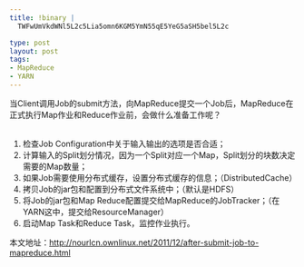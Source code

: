 ```yaml
--- 
title: !binary |
  TWFwUmVkdWNl5L2c5Lia5omn6KGM5YmN55qE5YeG5aSH5bel5L2c

type: post
layout: post
tags: 
- MapReduce
- YARN
---
```

当Client调用Job的submit方法，向MapReduce提交一个Job后，MapReduce在正式执行Map作业和Reduce作业前，会做什么准备工作呢？<br /><br /><ol><li>检查Job Configuration中关于输入输出的选项是否合适；</li><li>计算输入的Split划分情况，因为一个Split对应一个Map，Split划分的块数决定需要的Map数量；</li><li>如果Job需要使用分布式缓存，设置分布式缓存的信息；（DistributedCache）</li><li>拷贝Job的jar包和配置到分布式文件系统中；（默认是HDFS）</li><li>将Job的jar包和Map Reduce配置提交给MapReduce的JobTracker；（在YARN这中，提交给ResourceManager）</li><li>启动Map Task和Reduce Task，监控作业执行。</li></ol><div>本文地址：<a href="http://nourlcn.ownlinux.net/2011/12/after-submit-job-to-mapreduce.html">http://nourlcn.ownlinux.net/2011/12/after-submit-job-to-mapreduce.html</a></div><br /><br /><br />
